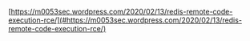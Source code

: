 [https://m0053sec.wordpress.com/2020/02/13/redis-remote-code-execution-rce/](#https://m0053sec.wordpress.com/2020/02/13/redis-remote-code-execution-rce/)


